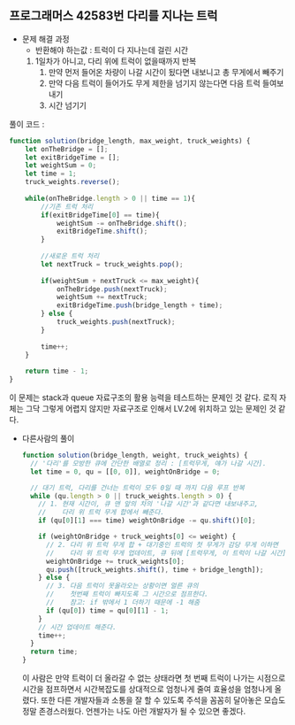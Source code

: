 ## 프로그래머스 42583번 **다리를 지나는 트럭**

- 문제 해결 과정
    - 반환해야 하는값 : 트럭이 다 지나는데 걸린 시간
    1. 1일차가 아니고, 다리 위에 트럭이 없을때까지 반복
        1. 만약 먼저 들어온 차량이 나갈 시간이 됬다면 내보니고 총 무게에서 빼주기
        2. 만약 다음 트럭이 들어가도 무게 제한을 넘기지 않는다면 다음 트럭 들여보내기
        3. 시간 넘기기

풀이 코드 :

```jsx
function solution(bridge_length, max_weight, truck_weights) {
    let onTheBridge = [];
    let exitBridgeTime = [];
    let weightSum = 0;
    let time = 1;
    truck_weights.reverse();
    
    while(onTheBridge.length > 0 || time == 1){
        //기존 트럭 처리
        if(exitBridgeTime[0] == time){
            weightSum -= onTheBridge.shift();
            exitBridgeTime.shift();
        }
        
        //새로운 트럭 처리
        let nextTruck = truck_weights.pop();
        
        if(weightSum + nextTruck <= max_weight){
            onTheBridge.push(nextTruck);
            weightSum += nextTruck;
            exitBridgeTime.push(bridge_length + time);
        } else {
            truck_weights.push(nextTruck);
        }
        
        time++;
    }
    
    return time - 1;
}
```

이 문제는 stack과 queue 자료구조의 활용 능력을 테스트하는 문제인 것 같다. 로직 자체는 그닥 그렇게 어렵지 않지만 자료구조로 인해서 LV.2에 위치하고 있는 문제인 것 같다.

- 다른사람의 풀이
    
    ```jsx
    function solution(bridge_length, weight, truck_weights) {
      // '다리'를 모방한 큐에 간단한 배열로 정리 : [트럭무게, 얘가 나갈 시간].
      let time = 0, qu = [[0, 0]], weightOnBridge = 0;
    
      // 대기 트럭, 다리를 건너는 트럭이 모두 0일 때 까지 다음 루프 반복
      while (qu.length > 0 || truck_weights.length > 0) {
        // 1. 현재 시간이, 큐 맨 앞의 차의 '나갈 시간'과 같다면 내보내주고,
        //    다리 위 트럭 무게 합에서 빼준다.
        if (qu[0][1] === time) weightOnBridge -= qu.shift()[0];
    
        if (weightOnBridge + truck_weights[0] <= weight) {
          // 2. 다리 위 트럭 무게 합 + 대기중인 트럭의 첫 무게가 감당 무게 이하면 
          //    다리 위 트럭 무게 업데이트, 큐 뒤에 [트럭무게, 이 트럭이 나갈 시간] 추가.
          weightOnBridge += truck_weights[0];
          qu.push([truck_weights.shift(), time + bridge_length]);
        } else {
          // 3. 다음 트럭이 못올라오는 상황이면 얼른 큐의
          //    첫번째 트럭이 빠지도록 그 시간으로 점프한다.
          //    참고: if 밖에서 1 더하기 때문에 -1 해줌
          if (qu[0]) time = qu[0][1] - 1;
        }
        // 시간 업데이트 해준다.
        time++;
      }
      return time;
    }
    ```
    
    이 사람은 만약 트럭이 더 올라갈 수 없는 상태라면 첫 번째 트럭이 나가는 시점으로 시간을 점프하면서 시간복잡도를 상대적으로 엄청나게 줄여 효율성을 엄청나게 올렸다. 또한 다른 개발자들과 소통을 잘 할 수 있도록 주석을 꼼꼼히 달아놓은 모습도 정말 존경스러웠다. 언젠가는 나도 아런 개발자가 될 수 있으면 좋겠다.
